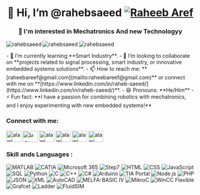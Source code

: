 <h1 align="center">👋 Hi, I’m @rahebsaeed <a href="https://twitter.com/" target="blank"><img src="https://img.shields.io/twitter/follow/:RaheebAref" alt="Raheeb Aref" /></a></h1>
<h3 align="center">👀 I'm interested in Mechatronics And new Technologyy</h3>
<p>
<p><img align="left" src="https://github-readme-stats.vercel.app/api?username=rahebsaeed&show_icons=true&locale=en" alt="rahebsaeed" /></p
<p><img align="left" src="https://github-readme-streak-stats.herokuapp.com/?user=rahebsaeed&" alt="rahebsaeed" /></p>
<p><img align="center" src="https://github-readme-stats.vercel.app/api/top-langs?username=rahebsaeed&show_icons=true&locale=en&layout=compact" alt="rahebsaeed" /></p>
</p>
- 🌱 I’m currently learning **Smart Industry**.
- 💞️ I’m looking to collaborate on **projects related to signal processing, smart industry, or innovative embedded systems solutions**.
- 📫 How to reach me: **[raheebareef@gmail.com](mailto:raheebareef@gmail.com)** or connect with me on **[https://www.linkedin.com/in/raheb-saeed/](https://www.linkedin.com/in/raheb-saeed/)**.
- 😄 Pronouns: **He/Him**
- ⚡ Fun fact: **I have a passion for combining robotics with mechatronics, and I enjoy experimenting with new embedded systems!**


<h3 align="left">Connect with me:</h3>
<p align="left">
<a href="https://www.linkedin.com/in/raheb-saeed/" target="blank"><img align="center" src="https://raw.githubusercontent.com/rahuldkjain/github-profile-readme-generator/master/src/images/icons/Social/linked-in-alt.svg" alt="alawi masfar" height="30" width="40" /></a>
<a href="https://www.facebook.com/raheeb.almikhlafy" target="blank"><img align="center" src="https://raw.githubusercontent.com/rahuldkjain/github-profile-readme-generator/master/src/images/icons/Social/facebook.svg" alt="علوي بن أحمد" height="30" width="40" /></a>
<a href="https://www.instagram.com/raheeb_aref/" target="blank"><img align="center" src="https://raw.githubusercontent.com/rahuldkjain/github-profile-readme-generator/master/src/images/icons/Social/instagram.svg" alt="alawi masfar" height="30" width="40" /></a>
<a href="https://twitter.com/RaheebAref" target="blank"><img align="center" src="https://support-assets.githubassets.com/packs/static/app/assets/images/footer/twitter-0f757c30303936ee3905.svg" alt="alawi masfar" height="30" width="40" /></a>
<a href="https://www.researchgate.net/profile/Raheb-Saeed-2" target="blank"><img align="center" src="https://c5.rgstatic.net/m/42199702882742/images/favicon/favicon-32x32.png" alt="alawi masfar" height="30" width="40" /></a>
<a href="https://orcid.org/0009-0005-5613-8767" target="blank"><img align="center" src="https://orcid.org/assets/vectors/orcid.logo.icon.svg" alt="alawi masfar" height="30" width="40" /></a>
</p>

<h3 align="left">Skill ands Languages :</h3>
<p>
   <img src="https://img.shields.io/badge/MATLAB-F5B701?style=flat&logo=matlab&logoColor=black" alt="MATLAB" />
   <img src="https://img.shields.io/badge/CATIA-5D5D5D?style=flat&logo=catia&logoColor=white" alt="CATIA" />
  <img src="https://img.shields.io/badge/Microsoft%20365-0078D4?style=flat&logo=microsoft&logoColor=white" alt="Microsoft 365" />
  <img src="https://img.shields.io/badge/Step7-00A3E0?style=flat&logo=siemens&logoColor=white" alt="Step7" />
<img src="https://img.shields.io/badge/HTML-E34F26?style=flat&logo=html5&logoColor=white" alt="HTML" />
  <img src="https://img.shields.io/badge/CSS-1572B6?style=flat&logo=css3&logoColor=white" alt="CSS" />
  <img src="https://img.shields.io/badge/JavaScript-F7DF1C?style=flat&logo=javascript&logoColor=black" alt="JavaScript" />
  <img src="https://img.shields.io/badge/SQL-003B57?style=flat&logo=sql&logoColor=white" alt="SQL" />
  <img src="https://img.shields.io/badge/Python-3776AB?style=flat&logo=python&logoColor=white" alt="Python" />
  <img src="https://img.shields.io/badge/C-00599C?style=flat&logo=c&logoColor=white" alt="C" />
  <img src="https://img.shields.io/badge/C%2B%2B-00599C?style=flat&logo=c%2B%2B&logoColor=white" alt="C++" />
  <img src="https://img.shields.io/badge/C%23-239120?style=flat&logo=c-sharp&logoColor=white" alt="C#" />
  <img src="https://img.shields.io/badge/Arduino-00979D?style=flat&logo=arduino&logoColor=white" alt="Arduino" />
  <img src="https://img.shields.io/badge/TIA%20Portal-000000?style=flat&logo=siemens&logoColor=white" alt="TIA Portal" />
  <img src="https://img.shields.io/badge/Node.js-8CC84C?style=flat&logo=node.js&logoColor=white" alt="Node.js" />
  <img src="https://img.shields.io/badge/PHP-777BB4?style=flat&logo=php&logoColor=white" alt="PHP" />
  <img src="https://img.shields.io/badge/JSON-000000?style=flat&logo=json&logoColor=white" alt="JSON" />
  <img src="https://img.shields.io/badge/XML-000000?style=flat&logo=xml&logoColor=white" alt="XML" />
  <img src="https://img.shields.io/badge/AutoCAD-%23D81D4A?style=flat&logo=autocad&logoColor=white" alt="AutoCAD" />
  <img src="https://img.shields.io/badge/MELFA-BASIC%20IV-0078D4?style=flat&logo=siemens&logoColor=white" alt="MELFA-BASIC IV" />
  <img src="https://img.shields.io/badge/MikroC-000000?style=flat&logo=c&logoColor=white" alt="MikroC" />
  <img src="https://img.shields.io/badge/WinCC%20Flexible-000000?style=flat&logo=siemens&logoColor=white" alt="WinCC Flexible" />
  <img src="https://img.shields.io/badge/Grafcet-FF5733?style=flat&logo=automation&logoColor=white" alt="Grafcet" />
  <img src="https://img.shields.io/badge/Ladder-0066CC?style=flat&logo=automation&logoColor=white" alt="Ladder" />
  <img src="https://img.shields.io/badge/FluidSIM-0078D4?style=flat&logo=siemens&logoColor=white" alt="FluidSIM" />
</p>




